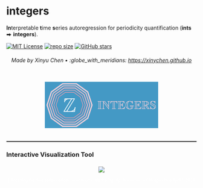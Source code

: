 # integers

**In**terpretable **t**ime **s**eries autoregression for periodicity quantification (**ints** ⮕ **integers**).

[![MIT License](https://img.shields.io/badge/license-MIT-green.svg)](https://opensource.org/licenses/MIT)
[![repo size](https://img.shields.io/github/repo-size/xinychen/integers.svg)](https://github.com/xinychen/integers/archive/master.zip)
[![GitHub stars](https://img.shields.io/github/stars/xinychen/integers.svg?logo=github&label=Stars&logoColor=white)](https://github.com/xinychen/integers)

<h6 align="center">Made by Xinyu Chen • :globe_with_meridians: <a href="https://xinychen.github.io">https://xinychen.github.io</a></h6>

<br>

<div align="center">
<img src="https://github.com/xinychen/integers/blob/main/graphics/integers.png" alt="logo" width="300px"/>
</div>

<br>

<hr style="border: 0.2px solid gray;">

### Interactive Visualization Tool

<p align="center">
<a href="https://xinychen.github.io/ts_periodicity">
<img align="middle" src="https://spatiotemporal-data.github.io/images/ts_periodicity_tool.png" width="700" />
</a>
</p>

<p style="font-size: 10px; color: white" align = "center"> 🔨 Anotating the time series periodicity of hourly ridesharing trip time series in Chicago since April 1, 2024.</p>


<br>
